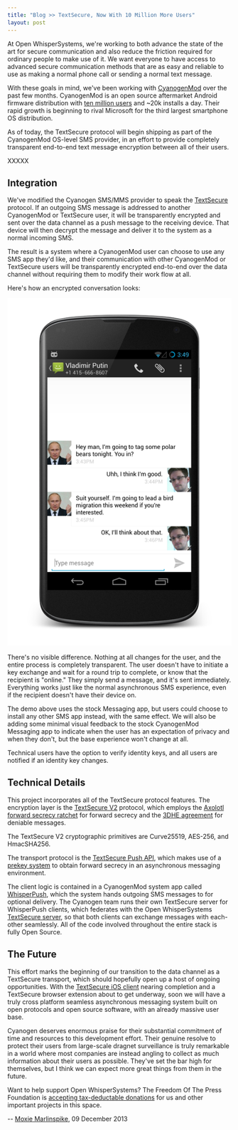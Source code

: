 ```yaml
---
title: "Blog >> TextSecure, Now With 10 Million More Users"
layout: post
---
```


At Open WhisperSystems, we're working to both advance the state of the art for secure communication
and also reduce the friction required for ordinary people to make use of it.  We want everyone to have
access to advanced secure communication methods that are as easy and reliable to use as making a normal phone call or sending 
a normal text message.

With these goals in mind, we've been working with [CyanogenMod](http://www.cyanogenmod.org/) over the past few months.
CyanogenMod is an open source aftermarket Android firmware distribution with [ten million users](http://stats.cyanogenmod.com/) 
and ~20k installs a day. Their rapid growth is beginning to rival Microsoft for the third largest smartphone OS distribution.

As of today, the TextSecure protocol will begin shipping as part of the CyanogenMod OS-level SMS provider, in an effort to provide
completely transparent end-to-end text message encryption between all of their users.

XXXXX

## Integration

We've modified the Cyanogen SMS/MMS provider to speak the 
[TextSecure](https://play.google.com/store/apps/details?id=org.thoughtcrime.securesms) protocol.
If an outgoing SMS message is addressed to another CyanogenMod or TextSecure user, it will be transparently encrypted and sent
over the data channel as a push message to the receiving device.  That device will then decrypt the message and deliver
it to the system as a normal incoming SMS.

The result is a system where a CyanogenMod user can choose to use any SMS app they'd like, and their communication
with other CyanogenMod or TextSecure users will be transparently encrypted end-to-end over the data channel without
requiring them to modify their work flow at all.

Here's how an encrypted conversation looks:

<img src="/blog/images/cyanogenmod-screenshot.png"/>

There's no visible difference. Nothing at all changes for the user, and the entire process is completely transparent.
The user doesn't have to initiate a key exchange and wait for a round trip to complete, or know that the recipient is
"online."  They simply send a message, and it's sent immediately.  Everything works just like the normal asynchronous
SMS experience, even if the recipient doesn't have their device on.

The demo above uses the stock Messaging app, but users could choose to install any other SMS app instead, with the same effect.
We will also be adding some minimal visual feedback to the stock CyanogenMod Messaging app to indicate when the user has an 
expectation of privacy and when they don't, but the base experience won't change at all.

Technical users have the option to verify identity keys, and all users are notified if an identity key changes.

## Technical Details

This project incorporates all of the TextSecure protocol features.  The encryption layer is the 
[TextSecure V2](https://github.com/WhisperSystems/TextSecure/wiki/ProtocolV2) protocol, which employs the 
[Axolotl forward secrecy ratchet](https://www.whispersystems.org/blog/advanced-ratcheting/) for forward secrecy and the 
[3DHE agreement](https://whispersystems.org/blog/simplifying-otr-deniability) for deniable messages.

The TextSecure V2 cryptographic primitives are Curve25519, AES-256, and HmacSHA256.  

The transport protocol is the [TextSecure Push API](https://github.com/WhisperSystems/TextSecure-Server/wiki/API-Protocol),
which makes use of a [prekey system](https://whispersystems.org/blog/asynchronous-security) to obtain forward secrecy
in an asynchronous messaging environment.

The client logic is contained in a CyanogenMod system app called 
[WhisperPush](https://github.com/CyanogenMod/android_external_whispersystems_WhisperPush), which the system hands outgoing SMS
messages to for optional delivery.  The Cyanogen team runs their own TextSecure server for WhisperPush clients, 
which federates with the Open WhisperSystems [TextSecure server](https://github.com/WhisperSystems/TextSecure-Server), so
that both clients can exchange messages with each-other seamlessly.  All of the code involved throughout the entire stack is 
fully Open Source.

## The Future

This effort marks the beginning of our transition to the data channel as a TextSecure transport, which should hopefully open up
a host of ongoing opportunities.  With the [TextSecure iOS client](https://github.com/whispersystems/TextSecure-iOS) nearing 
completion and a TextSecure browser extension about to get underway, soon we will have a truly cross platform
seamless asynchronous messaging system built on open protocols and open source software, with an already massive user base.

Cyanogen deserves enormous praise for their substantial commitment of time and resources to this development effort. Their
genuine resolve to protect their users from large-scale dragnet surveillance is truly remarkable in a world where most companies
are instead angling to collect as much information about their users as possible.  They've set the bar high for themselves,
but I think we can expect more great things from them in the future.

Want to help support Open WhisperSystems? The Freedom Of The Press Foundation is 
[accepting tax-deductable donations](https://pressfreedomfoundation.org/bundle/encryption-tools-journalists) for us and other 
important projects in this space.

-- [Moxie Marlinspike](https://twitter.com/moxie), 09 December 2013

